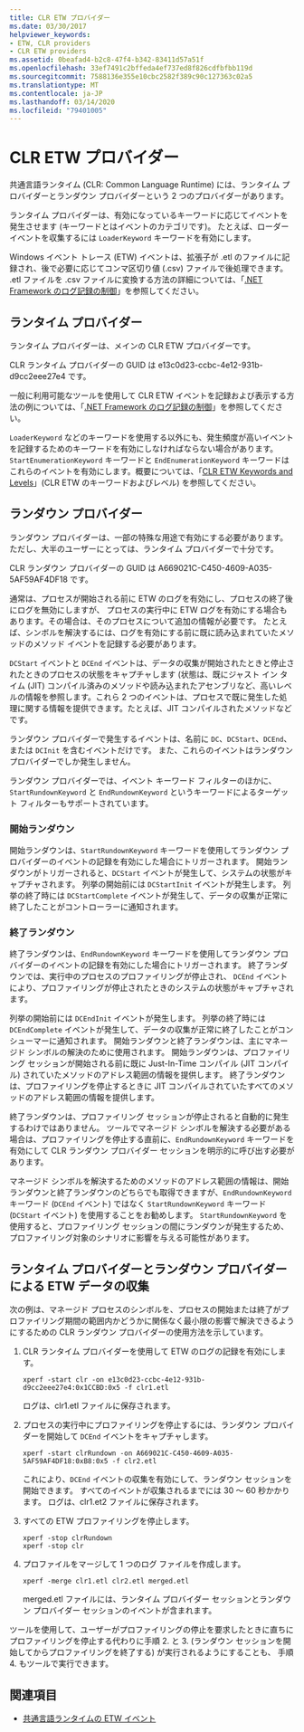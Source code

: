 ```yaml
---
title: CLR ETW プロバイダー
ms.date: 03/30/2017
helpviewer_keywords:
- ETW, CLR providers
- CLR ETW providers
ms.assetid: 0beafad4-b2c8-47f4-b342-83411d57a51f
ms.openlocfilehash: 33ef7491c2bffeda4ef737ed8f826cdfbfbb119d
ms.sourcegitcommit: 7588136e355e10cbc2582f389c90c127363c02a5
ms.translationtype: MT
ms.contentlocale: ja-JP
ms.lasthandoff: 03/14/2020
ms.locfileid: "79401005"
---
```

# <a name="clr-etw-providers"></a>CLR ETW プロバイダー
共通言語ランタイム (CLR: Common Language Runtime) には、ランタイム プロバイダーとランダウン プロバイダーという 2 つのプロバイダーがあります。  
  
 ランタイム プロバイダーは、有効になっているキーワードに応じてイベントを発生させます (キーワードとはイベントのカテゴリです)。 たとえば、ローダー イベントを収集するには `LoaderKeyword` キーワードを有効にします。  
  
 Windows イベント トレース (ETW) イベントは、拡張子が .etl のファイルに記録され、後で必要に応じてコンマ区切り値 (.csv) ファイルで後処理できます。 .etl ファイルを .csv ファイルに変換する方法の詳細については、「[.NET Framework のログ記録の制御](controlling-logging.md)」を参照してください。  
  
## <a name="the-runtime-provider"></a>ランタイム プロバイダー  
 ランタイム プロバイダーは、メインの CLR ETW プロバイダーです。  
  
 CLR ランタイム プロバイダーの GUID は e13c0d23-ccbc-4e12-931b-d9cc2eee27e4 です。  
  
 一般に利用可能なツールを使用して CLR ETW イベントを記録および表示する方法の例については、「[.NET Framework のログ記録の制御](controlling-logging.md)」を参照してください。  
  
 `LoaderKeyword` などのキーワードを使用する以外にも、発生頻度が高いイベントを記録するためのキーワードを有効にしなければならない場合があります。 `StartEnumerationKeyword` キーワードと `EndEnumerationKeyword` キーワードはこれらのイベントを有効にします。概要については、「[CLR ETW Keywords and Levels](clr-etw-keywords-and-levels.md)」(CLR ETW のキーワードおよびレベル) を参照してください。  
  
## <a name="the-rundown-provider"></a>ランダウン プロバイダー  
 ランダウン プロバイダーは、一部の特殊な用途で有効にする必要があります。 ただし、大半のユーザーにとっては、ランタイム プロバイダーで十分です。  
  
 CLR ランダウン プロバイダーの GUID は A669021C-C450-4609-A035-5AF59AF4DF18 です。  
  
 通常は、プロセスが開始される前に ETW のログを有効にし、プロセスの終了後にログを無効にしますが、 プロセスの実行中に ETW ログを有効にする場合もあります。その場合は、そのプロセスについて追加の情報が必要です。 たとえば、シンボルを解決するには、ログを有効にする前に既に読み込まれていたメソッドのメソッド イベントを記録する必要があります。  
  
 `DCStart` イベントと `DCEnd` イベントは、データの収集が開始されたときと停止されたときのプロセスの状態をキャプチャします  (状態は、既にジャスト イン タイム (JIT) コンパイル済みのメソッドや読み込まれたアセンブリなど、高いレベルの情報を参照します。これら 2 つのイベントは、プロセスで既に発生した処理に関する情報を提供できます。たとえば、JIT コンパイルされたメソッドなどです。  
  
 ランダウン プロバイダーで発生するイベントは、名前に `DC`、`DCStart`、`DCEnd`、または `DCInit` を含むイベントだけです。 また、これらのイベントはランダウン プロバイダーでしか発生しません。  
  
 ランダウン プロバイダーでは、イベント キーワード フィルターのほかに、`StartRundownKeyword` と `EndRundownKeyword` というキーワードによるターゲット フィルターもサポートされています。  
  
### <a name="start-rundown"></a>開始ランダウン  
 開始ランダウンは、`StartRundownKeyword` キーワードを使用してランダウン プロバイダーのイベントの記録を有効にした場合にトリガーされます。 開始ランダウンがトリガーされると、`DCStart` イベントが発生して、システムの状態がキャプチャされます。 列挙の開始前には `DCStartInit` イベントが発生します。 列挙の終了時には `DCStartComplete` イベントが発生して、データの収集が正常に終了したことがコントローラーに通知されます。  
  
### <a name="end-rundown"></a>終了ランダウン  
 終了ランダウンは、`EndRundownKeyword` キーワードを使用してランダウン プロバイダーのイベントの記録を有効にした場合にトリガーされます。 終了ランダウンでは、実行中のプロセスのプロファイリングが停止され、 `DCEnd` イベントにより、プロファイリングが停止されたときのシステムの状態がキャプチャされます。  
  
 列挙の開始前には `DCEndInit` イベントが発生します。 列挙の終了時には `DCEndComplete` イベントが発生して、データの収集が正常に終了したことがコンシューマーに通知されます。 開始ランダウンと終了ランダウンは、主にマネージド シンボルの解決のために使用されます。 開始ランダウンは、プロファイリング セッションが開始される前に既に Just-In-Time コンパイル (JIT コンパイル) されていたメソッドのアドレス範囲の情報を提供します。 終了ランダウンは、プロファイリングを停止するときに JIT コンパイルされていたすべてのメソッドのアドレス範囲の情報を提供します。  
  
 終了ランダウンは、プロファイリング セッションが停止されると自動的に発生するわけではありません。 ツールでマネージド シンボルを解決する必要がある場合は、プロファイリングを停止する直前に、`EndRundownKeyword` キーワードを有効にして CLR ランダウン プロバイダー セッションを明示的に呼び出す必要があります。  
  
 マネージド シンボルを解決するためのメソッドのアドレス範囲の情報は、開始ランダウンと終了ランダウンのどちらでも取得できますが、`EndRundownKeyword` キーワード (`DCEnd` イベント) ではなく `StartRundownKeyword` キーワード (`DCStart` イベント) を使用することをお勧めします。 `StartRundownKeyword` を使用すると、プロファイリング セッションの間にランダウンが発生するため、プロファイリング対象のシナリオに影響を与える可能性があります。  
  
## <a name="etw-data-collection-using-runtime-and-rundown-providers"></a>ランタイム プロバイダーとランダウン プロバイダーによる ETW データの収集  
 次の例は、マネージド プロセスのシンボルを、プロセスの開始または終了がプロファイリング期間の範囲内かどうかに関係なく最小限の影響で解決できるようにするための CLR ランダウン プロバイダーの使用方法を示しています。  
  
1. CLR ランタイム プロバイダーを使用して ETW のログの記録を有効にします。  
  
    ```console
    xperf -start clr -on e13c0d23-ccbc-4e12-931b-d9cc2eee27e4:0x1CCBD:0x5 -f clr1.etl
    ```  
  
     ログは、clr1.etl ファイルに保存されます。  
  
2. プロセスの実行中にプロファイリングを停止するには、ランダウン プロバイダーを開始して `DCEnd` イベントをキャプチャします。  
  
    ```console
    xperf -start clrRundown -on A669021C-C450-4609-A035-5AF59AF4DF18:0xB8:0x5 -f clr2.etl
    ```  
  
     これにより、`DCEnd` イベントの収集を有効にして、ランダウン セッションを開始できます。 すべてのイベントが収集されるまでには 30 ～ 60 秒かかります。 ログは、clr1.et2 ファイルに保存されます。  
  
3. すべての ETW プロファイリングを停止します。  
  
    ```console
    xperf -stop clrRundown
    xperf -stop clr  
    ```  
  
4. プロファイルをマージして 1 つのログ ファイルを作成します。  
  
    ```console
    xperf -merge clr1.etl clr2.etl merged.etl  
    ```  
  
     merged.etl ファイルには、ランタイム プロバイダー セッションとランダウン プロバイダー セッションのイベントが含まれます。  
  
 ツールを使用して、ユーザーがプロファイリングの停止を要求したときに直ちにプロファイリングを停止する代わりに手順 2. と 3. (ランダウン セッションを開始してからプロファイリングを終了する) が実行されるようにすることも、 手順 4. もツールで実行できます。  
  
## <a name="see-also"></a>関連項目

- [共通言語ランタイムの ETW イベント](etw-events-in-the-common-language-runtime.md)

